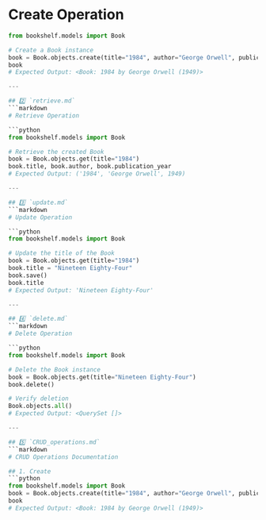 # Create Operation

```python
from bookshelf.models import Book

# Create a Book instance
book = Book.objects.create(title="1984", author="George Orwell", publication_year=1949)
book
# Expected Output: <Book: 1984 by George Orwell (1949)>

---

## 2️⃣ `retrieve.md`
```markdown
# Retrieve Operation

```python
from bookshelf.models import Book

# Retrieve the created Book
book = Book.objects.get(title="1984")
book.title, book.author, book.publication_year
# Expected Output: ('1984', 'George Orwell', 1949)

---

## 3️⃣ `update.md`
```markdown
# Update Operation

```python
from bookshelf.models import Book

# Update the title of the Book
book = Book.objects.get(title="1984")
book.title = "Nineteen Eighty-Four"
book.save()
book.title
# Expected Output: 'Nineteen Eighty-Four'

---

## 4️⃣ `delete.md`
```markdown
# Delete Operation

```python
from bookshelf.models import Book

# Delete the Book instance
book = Book.objects.get(title="Nineteen Eighty-Four")
book.delete()

# Verify deletion
Book.objects.all()
# Expected Output: <QuerySet []>

---

## 5️⃣ `CRUD_operations.md`
```markdown
# CRUD Operations Documentation

## 1. Create
```python
from bookshelf.models import Book
book = Book.objects.create(title="1984", author="George Orwell", publication_year=1949)
book
# Expected Output: <Book: 1984 by George Orwell (1949)>
